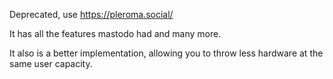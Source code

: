 Deprecated, use https://pleroma.social/

It has all the features mastodo had and many more.

It also is a better implementation, allowing you
to throw less hardware at the same user capacity.

